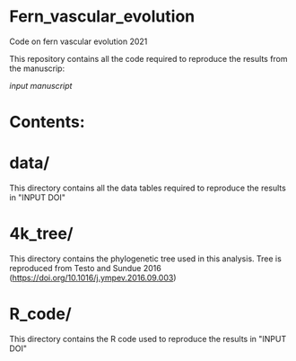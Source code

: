 # Fern_vascular_evolution
Code on fern vascular evolution 2021

This repository contains all the code required to reproduce the results from the manuscrip:

*input manuscript*

# Contents:

# data/
This directory contains all the data tables required to reproduce the results in "INPUT DOI"

# 4k_tree/
This directory contains the phylogenetic tree used in this analysis. Tree is reproduced from Testo and Sundue 2016 (https://doi.org/10.1016/j.ympev.2016.09.003) 

# R_code/
This directory contains the R code used to reproduce the results in "INPUT DOI"

